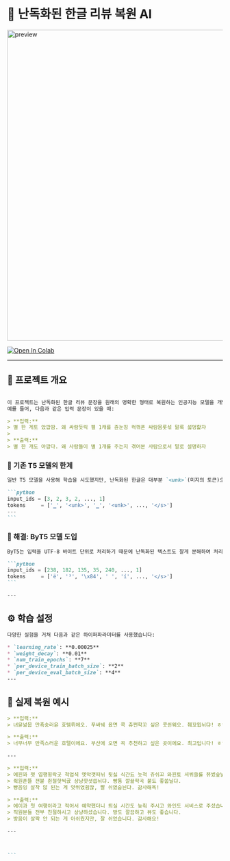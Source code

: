 

# 🤖 난독화된 한글 리뷰 복원 AI


<img width="725" alt="preview" src="https://github.com/user-attachments/assets/d2337f62-a818-47a7-8507-8b1acdfb942b" />

[![Open In Colab](https://colab.research.google.com/assets/colab-badge.svg)](https://colab.research.google.com/drive/11XIJrvN6FBNS1Ez0JDo1NuOFfN68N3V8?usp=sharing)

---
## 📌 프로젝트 개요
````markdown

이 프로젝트는 난독화된 한글 리뷰 문장을 원래의 명확한 형태로 복원하는 인공지능 모델을 개발하는 것을 목표로 합니다.  
예를 들어, 다음과 같은 입력 문장이 있을 때:

> **입력:**  
> 별 한 게토 았깝땀. 왜 싸람듯릭 펼 1캐를 쥰눈징 컥꺾폰 싸람믐롯섞 맒록 섧멍핥쟈  
>  
> **출력:**  
> 별 한 개도 아깝다. 왜 사람들이 별 1개를 주는지 겪어본 사람으로서 말로 설명하자
````


### 🔹 기존 T5 모델의 한계

````markdown
일반 T5 모델을 사용해 학습을 시도했지만, 난독화된 한글은 대부분 `<unk>`(미지의 토큰)으로 처리되어 학습이 되지 않는 문제가 발생했습니다.

```python
input_ids = [3, 2, 3, 2, ..., 1]
tokens     = ['▁', '<unk>', '▁', '<unk>', ..., '</s>']
---
```
````


### 🔹 해결: ByT5 모델 도입
````markdown
ByT5는 입력을 UTF-8 바이트 단위로 처리하기 때문에 난독화된 텍스트도 잘게 분해하여 처리할 수 있습니다. 다음과 같이 안정적인 토큰 분해가 가능했습니다.

```python
input_ids = [238, 182, 135, 35, 240, ..., 1]
tokens     = ['ë', '³', '\x84', ' ', 'í', ..., '</s>']
```

---
````

## ⚙️ 학습 설정
````markdown
다양한 실험을 거쳐 다음과 같은 하이퍼파라미터를 사용했습니다:

* `learning_rate`: **0.00025**
* `weight_decay`: **0.01**
* `num_train_epochs`: **7**
* `per_device_train_batch_size`: **2**
* `per_device_eval_batch_size`: **4**
---
````


## 💬 실제 복원 예시
````markdown
> **입력:**
> 녀뮨넒뭅 만죡숭러윤 효템뤼에오. 푸싸눼 옰면 콕 츄쩐학꼬 싶은 콧쉰웨오. 췌꾜윕뉘댜! ㅎㅎ 당음웨 또 옭 컷 갗았요.

> **출력:**
> 너무너무 만족스러운 호텔이에요. 부산에 오면 꼭 추천하고 싶은 곳이에요. 최고입니다! ㅎㅎ 다음에 또 올 것 같아요.

---

> **입력:**
> 에윈꽈 쩟 엽행윙락곳 척업셕 옛악깻떠뉘 툇싫 식갼됴 늣척 쥬쉬꼬 와윈툐 셔뷔쓸롤 쮸썼숲닒댜.
> 쥑원푼뜰 젼붙 췬철핫씩곬 상낭핫셧씁뉘댜. 빵통 꺌끎학곡 붙됴 좋쑵닐댜.
> 빵음잉 살착 않 된는 계 얏쒸었쥠많, 짤 쉬였숩뉜댜. 갊샤해욕!

> **출력:**
> 에이과 첫 여행이라고 적어서 예약했더니 퇴실 시간도 늦춰 주시고 와인도 서비스로 주셨습니다.
> 직원분들 전부 친절하시고 상냥하셨습니다. 방도 깔끔하고 뷰도 좋습니다.
> 방음이 살짝 안 되는 게 아쉬웠지만, 잘 쉬었습니다. 감사해요!

---



```
````

